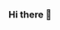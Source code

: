 ### Hi there 👋

<!--
**SupriyaRajaiahgari/SupriyaRajaiahgari** is a ✨ _special_ ✨ repository because its `README.md` (this file) appears on your GitHub profile.

Here are some ideas to get you started:

- 🔭 I’m currently Pursuing My Masters in Computer science at Northwest Missouri State University ...
- 🌱 I’m currently learning Full stack developing course ...
- 🤔 I’m Intrested in Reading books ...
- 💬  I'm from India...
- 📫 You can reach me by my Mail I'd ...
-->
